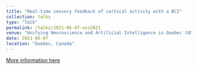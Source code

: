 ```yaml
---
title: "Real-time sensory feedback of cortical activity with a BCI"
collection: talks
type: "Talk"
permalink: /talks/2021-06-07-uss2021
venue: "Unifying Neuroscience and Artificial Intelligence in Quebec (UNIQUE) - Student Symposium 2021"
date: 2021-06-07
location: "Quebec, Canada"
---
```


[More information here](https://www.youtube.com/watch?v=PJcoO7wPXec&t=5s)
